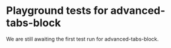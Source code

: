 # Playground tests for advanced-tabs-block
We are still awaiting the first test run for advanced-tabs-block.
